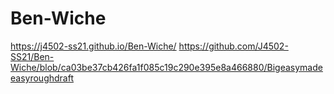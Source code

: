 # Ben-Wiche
https://j4502-ss21.github.io/Ben-Wiche/
https://github.com/J4502-SS21/Ben-Wiche/blob/ca03be37cb426fa1f085c19c290e395e8a466880/Bigeasymadeeasyroughdraft
